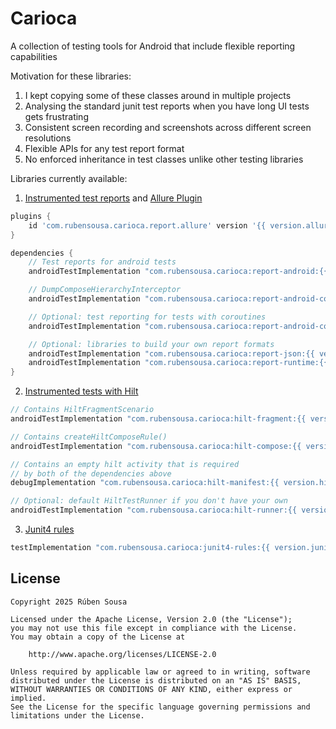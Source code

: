 # Carioca

A collection of testing tools for Android that include flexible reporting capabilities

Motivation for these libraries:

1. I kept copying some of these classes around in multiple projects
2. Analysing the standard junit test reports when you have long UI tests gets frustrating
3. Consistent screen recording and screenshots across different screen resolutions
4. Flexible APIs for any test report format
5. No enforced inheritance in test classes unlike other testing libraries


Libraries currently available:

1. [Instrumented test reports](test-reports-android.md) and [Allure Plugin](android-allure-plugin.md)
```groovy
plugins {
    id 'com.rubensousa.carioca.report.allure' version '{{ version.allure_plugin }}'
}

dependencies {
    // Test reports for android tests
    androidTestImplementation "com.rubensousa.carioca:report-android:{{ version.report }}"

    // DumpComposeHierarchyInterceptor
    androidTestImplementation "com.rubensousa.carioca:report-android-compose:{{ version.report }}"

    // Optional: test reporting for tests with coroutines
    androidTestImplementation "com.rubensousa.carioca:report-android-coroutines:{{ version.report }}"

    // Optional: libraries to build your own report formats
    androidTestImplementation "com.rubensousa.carioca:report-json:{{ version.report }}"
    androidTestImplementation "com.rubensousa.carioca:report-runtime:{{ version.report }}"
}
```
2. [Instrumented tests with Hilt](hilt.md)
```groovy
// Contains HiltFragmentScenario
androidTestImplementation "com.rubensousa.carioca:hilt-fragment:{{ version.hilt }}"

// Contains createHiltComposeRule()
androidTestImplementation "com.rubensousa.carioca:hilt-compose:{{ version.hilt }}"

// Contains an empty hilt activity that is required 
// by both of the dependencies above
debugImplementation "com.rubensousa.carioca:hilt-manifest:{{ version.hilt }}"

// Optional: default HiltTestRunner if you don't have your own
androidTestImplementation "com.rubensousa.carioca:hilt-runner:{{ version.hilt }}"
```
3. [Junit4 rules](junit4-rules.md)
```groovy
testImplementation "com.rubensousa.carioca:junit4-rules:{{ version.junit4 }}"
```

## License

    Copyright 2025 Rúben Sousa
    
    Licensed under the Apache License, Version 2.0 (the "License");
    you may not use this file except in compliance with the License.
    You may obtain a copy of the License at
    
        http://www.apache.org/licenses/LICENSE-2.0
    
    Unless required by applicable law or agreed to in writing, software
    distributed under the License is distributed on an "AS IS" BASIS,
    WITHOUT WARRANTIES OR CONDITIONS OF ANY KIND, either express or implied.
    See the License for the specific language governing permissions and
    limitations under the License.
